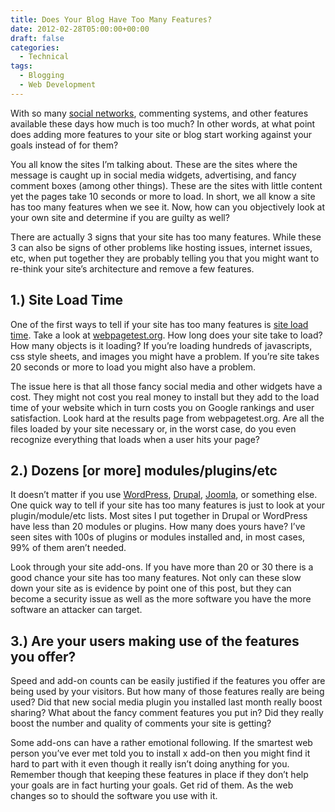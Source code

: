 ```yaml
---
title: Does Your Blog Have Too Many Features?
date: 2012-02-28T05:00:00+00:00
draft: false
categories:
  - Technical
tags:
  - Blogging
  - Web Development
---
```


With so many [social networks][1], commenting systems, and other features available these days how much is too much? In other words, at what point does adding more features to your site or blog start working against your goals instead of for them?

You all know the sites I’m talking about. These are the sites where the message is caught up in social media widgets, advertising, and fancy comment boxes (among other things). These are the sites with little content yet the pages take 10 seconds or more to load. In short, we all know a site has too many features when we see it. Now, how can you objectively look at your own site and determine if you are guilty as well?

There are actually 3 signs that your site has too many features. While these 3 can also be signs of other problems like hosting issues, internet issues, etc, when put together they are probably telling you that you might want to re-think your site’s architecture and remove a few features.

## 1.) Site Load Time

One of the first ways to tell if your site has too many features is [site load time][2]. Take a look at [webpagetest.org](http://webpagetest.org "Webpagetest.org"). How long does your site take to load? How many objects is it loading? If you’re loading hundreds of javascripts, css style sheets, and images you might have a problem. If you’re site takes 20 seconds or more to load you might also have a problem.

The issue here is that all those fancy social media and other widgets have a cost. They might not cost you real money to install but they add to the load time of your website which in turn costs you on Google rankings and user satisfaction. Look hard at the results page from webpagetest.org. Are all the files loaded by your site necessary or, in the worst case, do you even recognize everything that loads when a user hits your page?

## 2.) Dozens [or more] modules/plugins/etc

It doesn’t matter if you use [WordPress](http://wordpress.org "WordPress.org"), [Drupal](http://drupal.org "Drupal"), [Joomla](http://joomla.org "Joomla"), or something else. One quick way to tell if your site has too many features is just to look at your plugin/module/etc lists. Most sites I put together in Drupal or WordPress have less than 20 modules or plugins. How many does yours have? I’ve seen sites with 100s of plugins or modules installed and, in most cases, 99% of them aren’t needed.

Look through your site add-ons. If you have more than 20 or 30 there is a good chance your site has too many features. Not only can these slow down your site as is evidence by point one of this post, but they can become a security issue as well as the more software you have the more software an attacker can target.

## 3.) Are your users making use of the features you offer?

Speed and add-on counts can be easily justified if the features you offer are being used by your visitors. But how many of those features really are being used? Did that new social media plugin you installed last month really boost sharing? What about the fancy comment features you put in? Did they really boost the number and quality of comments your site is getting?

Some add-ons can have a rather emotional following. If the smartest web person you’ve ever met told you to install x add-on then you might find it hard to part with it even though it really isn’t doing anything for you. Remember though that keeping these features in place if they don’t help your goals are in fact hurting your goals. Get rid of them. As the web changes so to should the software you use with it.

 [1]: /2012/02/how-many-social-networks-should-you-publish-your-blog-on/
 [2]: /2011/09/3-speedometers-for-your-website/